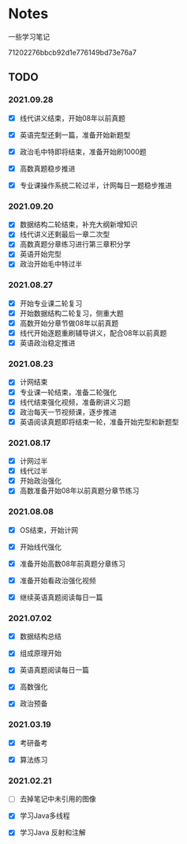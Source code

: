 # Notes

一些学习笔记

71202276bbcb92d1e776149bd73e76a7

## TODO

### 2021.09.28

- [x] 线代讲义结束，开始08年以前真题
- [x] 英语完型还剩一篇，准备开始新题型
- [x] 政治毛中特即将结束，准备开始刷1000题
- [x] 高数真题稳步推进
- [x] 专业课操作系统二轮过半，计网每日一题稳步推进



### 2021.09.20

- [x] 数据结构二轮结束，补充大纲新增知识
- [x] 线代讲义还剩最后一章二次型
- [x] 高数真题分章练习进行第三章积分学
- [x] 英语开始完型
- [x] 政治开始毛中特过半

### 2021.08.27

- [x] 开始专业课二轮复习
- [x] 开始数据结构二轮复习，侧重大题
- [x] 高数开始分章节做08年以前真题
- [x] 线代开始逐题重刷辅导讲义，配合08年以前真题
- [x] 英语政治稳定推进

### 2021.08.23

- [x] 计网结束
- [x] 专业课一轮结束，准备二轮强化
- [x] 线代结束强化视频，准备刷讲义习题
- [x] 政治每天一节视频课，逐步推进
- [x] 英语阅读真题即将结束一轮，准备开始完型和新题型

### 2021.08.17

- [x] 计网过半
- [x] 线代过半
- [x] 开始政治强化
- [x] 高数准备开始08年以前真题分章节练习

### 2021.08.08

- [x] OS结束，开始计网
- [x] 开始线代强化
- [x] 准备开始高数08年前真题分章练习
- [x] 准备开始看政治强化视频
- [x] 继续英语真题阅读每日一篇



### 2021.07.02

- [x] 数据结构总结
- [x] 组成原理开始
- [x] 英语真题阅读每日一篇
- [x] 高数强化
- [x] 政治预备



### 2021.03.19

- [x] 考研备考
- [x] 算法练习



### 2021.02.21

- [ ] 去掉笔记中未引用的图像
- [x] 学习Java多线程
- [x] 学习Java 反射和注解







